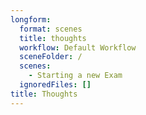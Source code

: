 ```yaml
---
longform:
  format: scenes
  title: thoughts
  workflow: Default Workflow
  sceneFolder: /
  scenes:
    - Starting a new Exam
  ignoredFiles: []
title: Thoughts
---
```

